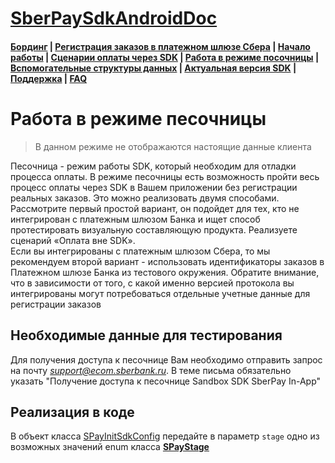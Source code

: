 # [SberPaySdkAndroidDoc](https://sdkpay.github.io/SberPaySdkAndroidDoc/)

#### [Бординг](https://sdkpay.github.io/SberPaySdkAndroidDoc/boarding) | [Регистрация заказов в платежном шлюзе Сбера](https://sdkpay.github.io/SberPaySdkAndroidDoc/order_registration) | [Начало работы](https://sdkpay.github.io/SberPaySdkAndroidDoc/start) | [Сценарии оплаты через SDK](https://sdkpay.github.io/SberPaySdkAndroidDoc/payment_script) | [Работа в режиме посочницы](https://sdkpay.github.io/SberPaySdkAndroidDoc/sandbox_mode) | [Вспомогательные структуры данных](https://sdkpay.github.io/SberPaySdkAndroidDoc/data_structures) | [Актуальная версия SDK](https://sdkpay.github.io/SberPaySdkAndroidDoc/version) | [Поддержка](https://sdkpay.github.io/SberPaySdkAndroidDoc/support) | [FAQ](https://sdkpay.github.io/SberPaySdkAndroidDoc/faq)

# Работа в режиме песочницы

> В данном режиме не отображаются настоящие данные клиента

Песочница - режим работы SDK, который необходим для отладки процесса оплаты. В режиме песочницы есть возможность пройти весь процесс оплаты через SDK в Вашем приложении без регистрации реальных заказов. Это можно реализовать двумя способами.  
Рассмотрите первый простой вариант, он подойдет для тех, кто не интегрирован с платежным шлюзом Банка и ищет способ протестировать визуальную составляющую продукта. Реализуете сценарий «Оплата вне SDK».  
Если вы интегрированы с платежным шлюзом Сбера, то мы рекомендуем второй вариант - использовать идентификаторы заказов в Платежном шлюзе Банка из тестового окружения. Обратите внимание, что в зависимости от того, с какой именно версией протокола вы интегрированы могут потребоваться отдельные учетные данные для регистрации заказов

## Необходимые данные для тестирования

Для получения доступа к песочнице Вам необходимо отправить запрос на почту *support@ecom.sberbank.ru*. В теме письма обязательно указать "Получение доступа к песочнице Sandbox SDK SberPay In-App"

## Реализация в коде

В объект класса [SPayInitSdkConfig](https://sdkpay.github.io/SberPaySdkAndroidDoc/data_structures#spayinitsdkconfig) передайте в параметр `stage` одно из возможных значений enum класса **[SPayStage](https://sdkpay.github.io/SberPaySdkAndroidDoc/data_structures#spaystage)**
